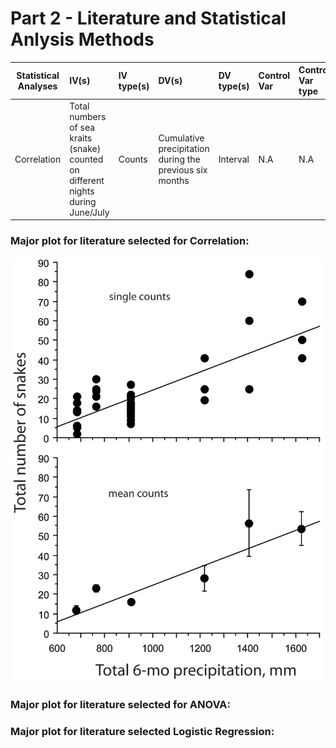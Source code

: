 # Part 2 - Literature and Statistical Anlysis Methods

|**Statistical Analyses**	|  **IV(s)**  |  **IV type(s)** |  **DV(s)**  |  **DV type(s)**  |  **Control Var** | **Control Var type**  | **Question to be answered** | **_H0_** | **Alpha** | **link to paper**| 
|:----------:|:----------|:------------|:-------------|:-------------|:------------|:------------- |:------------------|:----:|:-------:|:-------|
Correlation	| Total numbers of sea kraits (snake) counted on different nights during June/July | Counts | Cumulative precipitation during the previous six months| Interval | N.A | N.A | 	Does the number of sea kraits within the research area correlates with precipitation level  | Number of snakes found during high precipitation  <= Number of snakes found during low precipitation | 0.001 | [Abundance of Sea Kraits Correlates with Precipitation](https://journals.plos.org/plosone/article?id=10.1371/journal.pone.0028556) | 

### Major plot for literature selected for Correlation: 

<img src="../HW5_sz2404/journal.pone.0028556.g001.png" width="500">

### Major plot for literature selected for ANOVA:

### Major plot for literature selected Logistic Regression:

